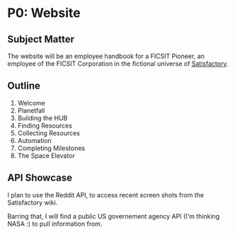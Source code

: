 # P0: Website

## Subject Matter

The website will be an employee handbook for a FICSIT Pioneer, an employee of the FICSIT Corporation in the fictional universe of [Satisfactory](https:/).

## Outline

1. Welcome
2. Planetfall
3. Building the HUB
4. Finding Resources
5. Collecting Resources
6. Automation
7. Completing Milestones
8. The Space Elevator

## API Showcase

I plan to use the Reddit API, to access recent screen shots from the Satisfactory wiki.

Barring that, I will find a public US governement agency API (I'm thinking NASA :)  to pull information from.

